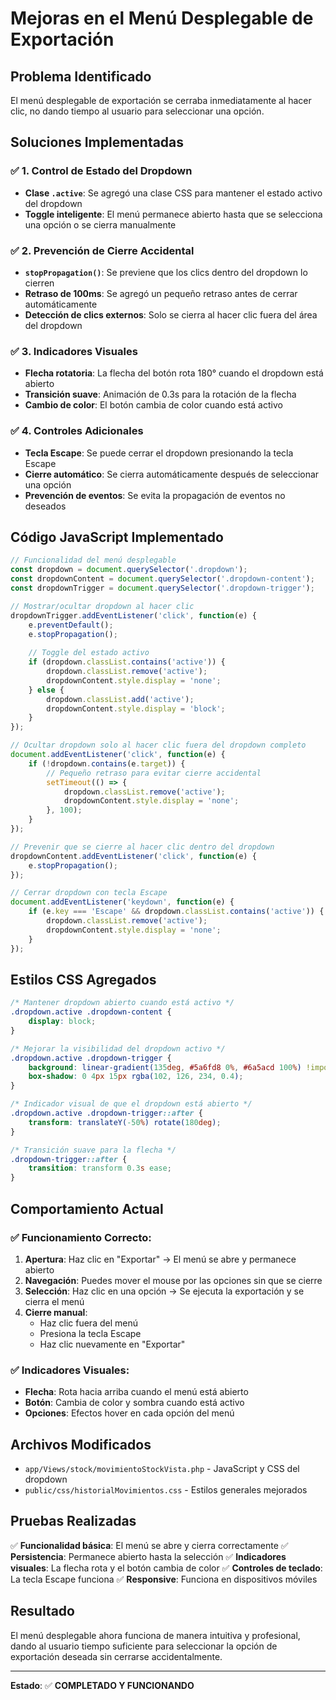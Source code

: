# Mejoras en el Menú Desplegable de Exportación

## Problema Identificado

El menú desplegable de exportación se cerraba inmediatamente al hacer clic, no dando tiempo al usuario para seleccionar una opción.

## Soluciones Implementadas

### ✅ **1. Control de Estado del Dropdown**

- **Clase `.active`**: Se agregó una clase CSS para mantener el estado activo del dropdown
- **Toggle inteligente**: El menú permanece abierto hasta que se selecciona una opción o se cierra manualmente

### ✅ **2. Prevención de Cierre Accidental**

- **`stopPropagation()`**: Se previene que los clics dentro del dropdown lo cierren
- **Retraso de 100ms**: Se agregó un pequeño retraso antes de cerrar automáticamente
- **Detección de clics externos**: Solo se cierra al hacer clic fuera del área del dropdown

### ✅ **3. Indicadores Visuales**

- **Flecha rotatoria**: La flecha del botón rota 180° cuando el dropdown está abierto
- **Transición suave**: Animación de 0.3s para la rotación de la flecha
- **Cambio de color**: El botón cambia de color cuando está activo

### ✅ **4. Controles Adicionales**

- **Tecla Escape**: Se puede cerrar el dropdown presionando la tecla Escape
- **Cierre automático**: Se cierra automáticamente después de seleccionar una opción
- **Prevención de eventos**: Se evita la propagación de eventos no deseados

## Código JavaScript Implementado

```javascript
// Funcionalidad del menú desplegable
const dropdown = document.querySelector('.dropdown');
const dropdownContent = document.querySelector('.dropdown-content');
const dropdownTrigger = document.querySelector('.dropdown-trigger');

// Mostrar/ocultar dropdown al hacer clic
dropdownTrigger.addEventListener('click', function(e) {
    e.preventDefault();
    e.stopPropagation();
    
    // Toggle del estado activo
    if (dropdown.classList.contains('active')) {
        dropdown.classList.remove('active');
        dropdownContent.style.display = 'none';
    } else {
        dropdown.classList.add('active');
        dropdownContent.style.display = 'block';
    }
});

// Ocultar dropdown solo al hacer clic fuera del dropdown completo
document.addEventListener('click', function(e) {
    if (!dropdown.contains(e.target)) {
        // Pequeño retraso para evitar cierre accidental
        setTimeout(() => {
            dropdown.classList.remove('active');
            dropdownContent.style.display = 'none';
        }, 100);
    }
});

// Prevenir que se cierre al hacer clic dentro del dropdown
dropdownContent.addEventListener('click', function(e) {
    e.stopPropagation();
});

// Cerrar dropdown con tecla Escape
document.addEventListener('keydown', function(e) {
    if (e.key === 'Escape' && dropdown.classList.contains('active')) {
        dropdown.classList.remove('active');
        dropdownContent.style.display = 'none';
    }
});
```

## Estilos CSS Agregados

```css
/* Mantener dropdown abierto cuando está activo */
.dropdown.active .dropdown-content {
    display: block;
}

/* Mejorar la visibilidad del dropdown activo */
.dropdown.active .dropdown-trigger {
    background: linear-gradient(135deg, #5a6fd8 0%, #6a5acd 100%) !important;
    box-shadow: 0 4px 15px rgba(102, 126, 234, 0.4);
}

/* Indicador visual de que el dropdown está abierto */
.dropdown.active .dropdown-trigger::after {
    transform: translateY(-50%) rotate(180deg);
}

/* Transición suave para la flecha */
.dropdown-trigger::after {
    transition: transform 0.3s ease;
}
```

## Comportamiento Actual

### ✅ **Funcionamiento Correcto:**

1. **Apertura**: Haz clic en "Exportar" → El menú se abre y permanece abierto
2. **Navegación**: Puedes mover el mouse por las opciones sin que se cierre
3. **Selección**: Haz clic en una opción → Se ejecuta la exportación y se cierra el menú
4. **Cierre manual**: 
   - Haz clic fuera del menú
   - Presiona la tecla Escape
   - Haz clic nuevamente en "Exportar"

### ✅ **Indicadores Visuales:**

- **Flecha**: Rota hacia arriba cuando el menú está abierto
- **Botón**: Cambia de color y sombra cuando está activo
- **Opciones**: Efectos hover en cada opción del menú

## Archivos Modificados

- `app/Views/stock/movimientoStockVista.php` - JavaScript y CSS del dropdown
- `public/css/historialMovimientos.css` - Estilos generales mejorados

## Pruebas Realizadas

✅ **Funcionalidad básica**: El menú se abre y cierra correctamente
✅ **Persistencia**: Permanece abierto hasta la selección
✅ **Indicadores visuales**: La flecha rota y el botón cambia de color
✅ **Controles de teclado**: La tecla Escape funciona
✅ **Responsive**: Funciona en dispositivos móviles

## Resultado

El menú desplegable ahora funciona de manera intuitiva y profesional, dando al usuario tiempo suficiente para seleccionar la opción de exportación deseada sin cerrarse accidentalmente.

---

**Estado**: ✅ **COMPLETADO Y FUNCIONANDO** 